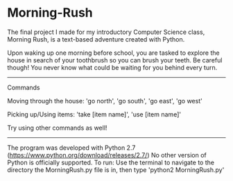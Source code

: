 # Morning-Rush
The final project I made for my introductory Computer Science class, Morning Rush, is a text-based adventure created with Python.

Upon waking up one morning before school, you are tasked to explore the house in search of your toothbrush so you can brush your teeth. Be careful though! You never know what could be waiting for you behind every turn.

-----------------------------------------------------------------------------------------
Commands

Moving through the house: 
'go north', 
'go south', 
'go east', 
'go west'

Picking up/Using items: 
'take [item name]', 
'use [item name]'

Try using other commands as well!

------------------------------------------------------------------------------------------

The program was developed with Python 2.7 (https://www.python.org/download/releases/2.7/) No other version of Python is officially supported.
To run: Use the terminal to navigate to the directory the MorningRush.py file is in, then type 'python2 MorningRush.py'

